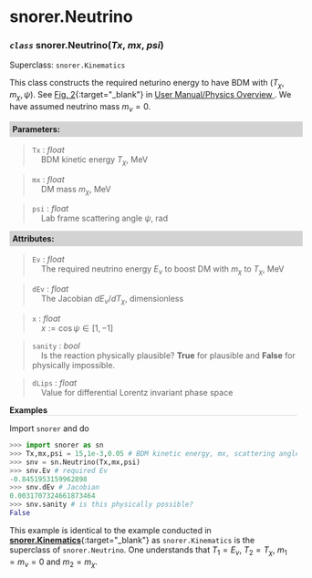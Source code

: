 <script>
window.MathJax = {
  tex: {
    tags: "ams"  // Auto-numbering, AMS based
  }
};
</script>



# snorer.Neutrino


### *`class`* snorer.Neutrino(*Tx*, *mx*, *psi*)

Superclass: `snorer.Kinematics`

This class constructs the required neturino energy to have BDM with
$(T_\chi,m_\chi,\psi)$. See [Fig. 2](../../manual/overview.md#lab_scatt){:target="_blank"} in [User Manual/Physics Overview <i class="fa-regular fa-bookmark"></i>](../../manual/overview.md).
We have assumed neutrino mass $m_\nu=0$.

**<div style="background-color: lightgrey; padding: 5px; width: 100%;">Parameters:</div>**

> `Tx` : *float* <br>&nbsp;&nbsp;&nbsp;&nbsp;BDM kinetic energy $T_\chi$, MeV

> `mx` : *float* <br>&nbsp;&nbsp;&nbsp;&nbsp;DM mass $m_\chi$, MeV

> `psi` : *float* <br>&nbsp;&nbsp;&nbsp;&nbsp;Lab frame scattering angle $\psi$, rad



**<div style="background-color: lightgrey; padding: 5px; width: 100%;">Attributes:</div>**
> `Ev` : *float* <br>&nbsp;&nbsp;&nbsp;&nbsp;The required neutrino energy $E_\nu$ to boost DM with $m_\chi$ to $T_\chi$, MeV

> `dEv` : *float* <br>&nbsp;&nbsp;&nbsp;&nbsp;The Jacobian $dE_\nu/dT_\chi$, dimensionless

> `x` : *float* <br>&nbsp;&nbsp;&nbsp;&nbsp;$x:=\cos\psi \in [1,-1]$

> `sanity` : *bool* <br>&nbsp;&nbsp;&nbsp;&nbsp;Is the reaction physically plausible? **True** for plausible and **False** for physically impossible.

> `dLips` : *float* <br>&nbsp;&nbsp;&nbsp;&nbsp;Value for differential Lorentz invariant phase space



**<div style="border-bottom: 1px solid lightgray; width: 100%;">Examples</div>**

Import `snorer` and do
```python
>>> import snorer as sn
>>> Tx,mx,psi = 15,1e-3,0.05 # BDM kinetic energy, mx, scattering angle
>>> snv = sn.Neutrino(Tx,mx,psi)
>>> snv.Ev # required Ev
-0.8451953159962898
>>> snv.dEv # Jacobian
0.0031707324661873464
>>> snv.sanity # is this physically possible?
False
```
This example is identical to the example conducted in [**snorer.Kinematics**](Kinematics.md){:target="_blank"} as `snorer.Kinematics` is the superclass of `snorer.Neutrino`. One understands that $T_1=E_\nu$, $T_2=T_\chi$, $m_1=m_\nu=0$ and $m_2=m_\chi$.

